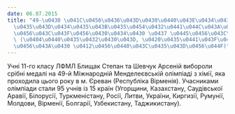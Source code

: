 ```yaml
---
date: 06.07.2015
title: "49-\u0430 \u041C\u0456\u0436\u043D\u0430\u0440\u043E\u0434\u043D\u0430 \u041C\
  \u0435\u043D\u0434\u0435\u043B\u0435\u0454\u0432\u0441\u044C\u043A\u0430 \u043E\u043B\
  \u0456\u043C\u043F\u0456\u0430\u0434\u0430 \u0437 \u0445\u0456\u043C\u0456\u0457\
  \ (\u0404\u0440\u0435\u0432\u0430\u043D, \u0420\u0435\u0441\u043F\u0443\u0431\u043B\
  \u0456\u043A\u0430 \u0412\u0456\u0440\u043C\u0435\u043D\u0456\u044F)"
---
```

Учні 11-го класу ЛФМЛ Блищак Степан та Шевчук Арсеній вибороли срібні медалі на 49-й Міжнародній Менделеєвській олімпіаді з хімії, яка проходила цього року в м. Єреван (Республіка Вірменія). Учасниками олімпіади стали 95 учнів із 15 країн (Угорщини, Казахстану, Саудівської Аравії, Білорусії, Туркменістану, Росії, Литви, України, Киргизії, Румунії, Молдови, Вірменії, Болгарії, Узбекистану, Таджикистану).